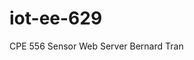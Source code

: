 # iot-ee-629

CPE 556
Sensor Web Server
Bernard Tran

<!-- To run: -->

<!-- git clone https://github.com/bernardtran99/iot-ee-629.git<br>
cd wireless-network-mapper<br>
python3 process.py

Then go to localhost:5000 or on a phone hosting a Raspberry Pi on hotspot, enter the IP Address followed by the port number (ex: 192.168.1.2:5000) -->
